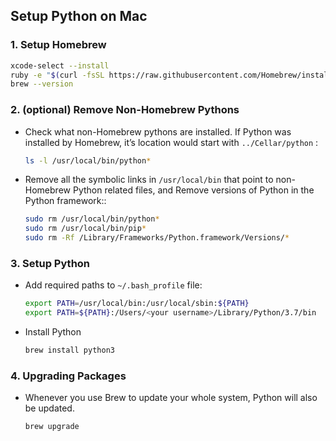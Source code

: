 ## Setup Python on Mac

### 1. Setup Homebrew
   
```bash
xcode-select --install
ruby -e "$(curl -fsSL https://raw.githubusercontent.com/Homebrew/install/master/install)"
brew --version
```

### 2. (optional) Remove Non-Homebrew Pythons
- Check what non-Homebrew pythons are installed. If Python was installed by Homebrew, it’s location would start with `../Cellar/python` :
    ```bash
    ls -l /usr/local/bin/python*
    ```
- Remove all the symbolic links in `/usr/local/bin` that point to non-Homebrew Python related files, and Remove versions of Python in the Python framework::
    ```bash
    sudo rm /usr/local/bin/python*
    sudo rm /usr/local/bin/pip*
    sudo rm -Rf /Library/Frameworks/Python.framework/Versions/*
    ```

### 3. Setup Python
- Add required paths to `~/.bash_profile` file:
    ```bash
    export PATH=/usr/local/bin:/usr/local/sbin:${PATH}
    export PATH=${PATH}:/Users/<your username>/Library/Python/3.7/bin
    ```
- Install Python
    ```bash
    brew install python3
    ```
### 4. Upgrading Packages
- Whenever you use Brew to update your whole system, Python will also be updated.
    ```bash
    brew upgrade
    ```